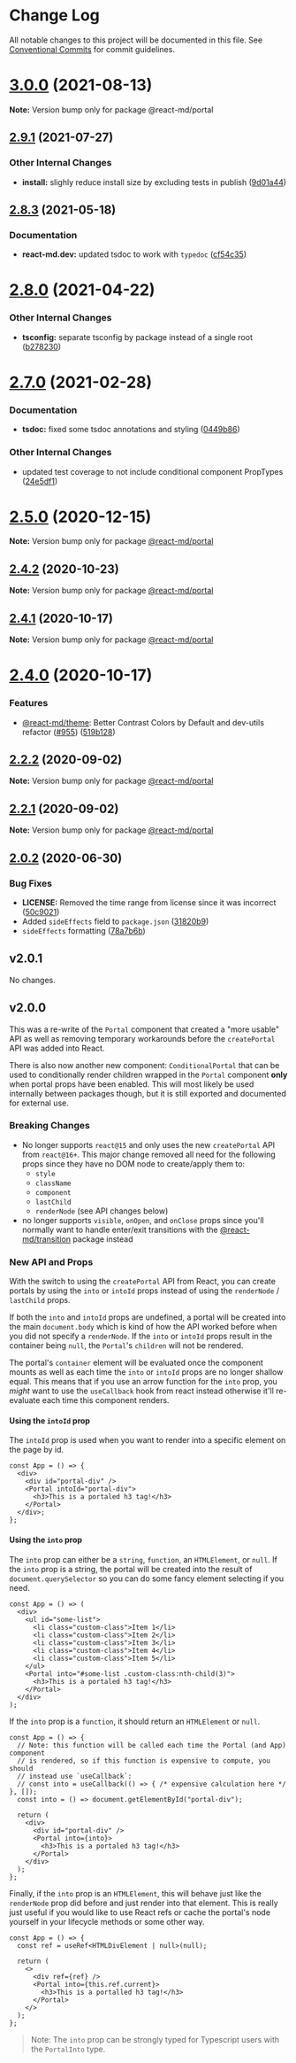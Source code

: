 # Change Log

All notable changes to this project will be documented in this file.
See [Conventional Commits](https://conventionalcommits.org) for commit guidelines.

# [3.0.0](https://github.com/mlaursen/react-md/compare/v2.9.1...v3.0.0) (2021-08-13)

**Note:** Version bump only for package @react-md/portal





## [2.9.1](https://github.com/mlaursen/react-md/compare/v2.9.0...v2.9.1) (2021-07-27)


### Other Internal Changes

* **install:** slighly reduce install size by excluding tests in publish ([9d01a44](https://github.com/mlaursen/react-md/commit/9d01a44b81b619d6ac1c4d458005c99838fc6894))






## [2.8.3](https://github.com/mlaursen/react-md/compare/v2.8.2...v2.8.3) (2021-05-18)


### Documentation

* **react-md.dev:** updated tsdoc to work with `typedoc` ([cf54c35](https://github.com/mlaursen/react-md/commit/cf54c359268332245d1dad8a8d91e0476cd8cb33))






# [2.8.0](https://github.com/mlaursen/react-md/compare/v2.7.1...v2.8.0) (2021-04-22)


### Other Internal Changes

* **tsconfig:** separate tsconfig by package instead of a single root ([b278230](https://github.com/mlaursen/react-md/commit/b2782303b2a2db07eeaa25b6a3d04337976cffaa))






# [2.7.0](https://github.com/mlaursen/react-md/compare/v2.6.0...v2.7.0) (2021-02-28)


### Documentation

* **tsdoc:** fixed some tsdoc annotations and styling ([0449b86](https://github.com/mlaursen/react-md/commit/0449b86e4e51793710b35a452b7ebcbb6e7b5b2e))


### Other Internal Changes

* updated test coverage to not include conditional component PropTypes ([24e5df1](https://github.com/mlaursen/react-md/commit/24e5df14c731411d7691253383435036326407b5))






# [2.5.0](https://github.com/mlaursen/react-md/compare/v2.4.3...v2.5.0) (2020-12-15)

**Note:** Version bump only for package [@react-md/portal](../portal)

## [2.4.2](https://github.com/mlaursen/react-md/compare/v2.4.1...v2.4.2) (2020-10-23)

**Note:** Version bump only for package [@react-md/portal](../portal)

## [2.4.1](https://github.com/mlaursen/react-md/compare/v2.2.0...v2.4.1) (2020-10-17)

**Note:** Version bump only for package [@react-md/portal](../portal)

# [2.4.0](https://github.com/mlaursen/react-md/compare/v2.2.2...v2.4.0) (2020-10-17)

### Features

- [@react-md/theme](../theme): Better Contrast Colors by Default and dev-utils
  refactor ([#955](https://github.com/mlaursen/react-md/issues/955))
  ([519b128](https://github.com/mlaursen/react-md/commit/519b128522de944d55ff96a1e1125447665ed586))

## [2.2.2](https://github.com/mlaursen/react-md/compare/v2.2.1...v2.2.2) (2020-09-02)

**Note:** Version bump only for package [@react-md/portal](../portal)

## [2.2.1](https://github.com/mlaursen/react-md/compare/v2.2.0...v2.2.1) (2020-09-02)

**Note:** Version bump only for package [@react-md/portal](../portal)

## [2.0.2](https://github.com/mlaursen/react-md/compare/v2.0.1...v2.0.2) (2020-06-30)

### Bug Fixes

- **LICENSE:** Removed the time range from license since it was incorrect
  ([50c9021](https://github.com/mlaursen/react-md/commit/50c9021cedc0d642758b9fd541bb6c93d2fe1786))
- Added `sideEffects` field to `package.json`
  ([31820b9](https://github.com/mlaursen/react-md/commit/31820b9b43705e5849664500a17b6849eb6dc2a9))
- `sideEffects` formatting
  ([78a7b6b](https://github.com/mlaursen/react-md/commit/78a7b6b0e40c7daefb749835670705f21bd21720))

## v2.0.1

No changes.

## v2.0.0

This was a re-write of the `Portal` component that created a "more usable" API
as well as removing temporary workarounds before the `createPortal` API was
added into React.

There is also now another new component: `ConditionalPortal` that can be used to
conditionally render children wrapped in the `Portal` component **only** when
portal props have been enabled. This will most likely be used internally between
packages though, but it is still exported and documented for external use.

### Breaking Changes

- No longer supports `react@15` and only uses the new `createPortal` API from
  `react@16+`. This major change removed all need for the following props since
  they have no DOM node to create/apply them to:
  - `style`
  - `className`
  - `component`
  - `lastChild`
  - `renderNode` (see API changes below)
- no longer supports `visible`, `onOpen`, and `onClose` props since you'll
  normally want to handle enter/exit transitions with the
  [@react-md/transition](../transition) package instead

### New API and Props

With the switch to using the `createPortal` API from React, you can create
portals by using the `into` or `intoId` props instead of using the `renderNode`
/ `lastChild` props.

If both the `into` and `intoId` props are undefined, a portal will be created
into the main `document.body` which is kind of how the API worked before when
you did not specify a `renderNode`. If the `into` or `intoId` props result in
the container being `null`, the `Portal`'s `children` will not be rendered.

The portal's `container` element will be evaluated once the component mounts as
well as each time the `into` or `intoId` props are no longer shallow equal. This
means that if you use an arrow function for the `into` prop, you _might_ want to
use the `useCallback` hook from react instead otherwise it'll re-evaluate each
time this component renders.

#### Using the `intoId` prop

The `intoId` prop is used when you want to render into a specific element on the
page by id.

```tsx
const App = () => {
  <div>
    <div id="portal-div" />
    <Portal intoId="portal-div">
      <h3>This is a portaled h3 tag!</h3>
    </Portal>
  </div>;
};
```

#### Using the `into` prop

The `into` prop can either be a `string`, `function`, an `HTMLElement`, or
`null`. If the `into` prop is a string, the portal will be created into the
result of `document.querySelector` so you can do some fancy element selecting if
you need.

```tsx
const App = () => (
  <div>
    <ul id="some-list">
      <li class="custom-class">Item 1</li>
      <li class="custom-class">Item 2</li>
      <li class="custom-class">Item 3</li>
      <li class="custom-class">Item 4</li>
      <li class="custom-class">Item 5</li>
    </ul>
    <Portal into="#some-list .custom-class:nth-child(3)">
      <h3>This is a portaled h3 tag!</h3>
    </Portal>
  </div>
);
```

If the `into` prop is a `function`, it should return an `HTMLElement` or `null`.

```tsx
const App = () => {
  // Note: this function will be called each time the Portal (and App) component
  // is rendered, so if this function is expensive to compute, you should
  // instead use `useCallback`:
  // const into = useCallback(() => { /* expensive calculation here */ }, []);
  const into = () => document.getElementById("portal-div");

  return (
    <div>
      <div id="portal-div" />
      <Portal into={into}>
        <h3>This is a portaled h3 tag!</h3>
      </Portal>
    </div>
  );
};
```

Finally, if the `into` prop is an `HTMLElement`, this will behave just like the
`renderNode` prop did before and just render into that element. This is really
just useful if you would like to use React refs or cache the portal's node
yourself in your lifecycle methods or some other way.

```tsx
const App = () => {
  const ref = useRef<HTMLDivElement | null>(null);

  return (
    <>
      <div ref={ref} />
      <Portal into={this.ref.current}>
        <h3>This is a portalled h3 tag!</h3>
      </Portal>
    </>
  );
};
```

> Note: The `into` prop can be strongly typed for Typescript users with the
> `PortalInto` type.

